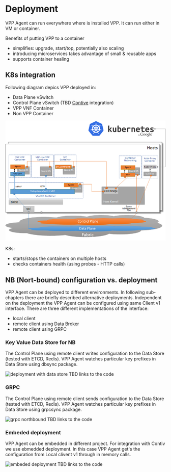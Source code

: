 # Deployment

VPP Agent can run everywhere where is installed VPP. It can run either in VM or container.
 
Benefits of putting VPP to a container
 * simplifies: upgrade, start/top, potentially also scaling
 * introducing microservices takes advantage of small & reusable apps
 * supports container healing 
 
## K8s integration
Following diagram depics VPP deployed in:
- Data Plane vSwitch
- Control Plane vSwitch (TBD [Contive](http://contiv.github.io/) integration)
- VPP VNF Container
- Non VPP Container

![K8s integration](imgs/k8s_deployment.png "VPP Agent - K8s integration")

K8s:
- starts/stops the containers on multiple hosts
- checks containers health (using probes - HTTP calls)

## NB (Nort-bound) configuration vs. deployment
VPP Agent can be deployed to different environments. In following sub-chapters there are briefly 
described alternative deployments. Independent on the deployment the VPP Agent can be configured
using same Client v1 interface. There are three different implementations of the interface:
 - local client
 - remote client using Data Broker
 - remote client using GRPC

### Key Value Data Store for NB
The Control Plane using remote client writes configuration to the Data Store (tested with ETCD, Redis).
VPP Agent watches particular key prefixes in Data Store using dbsync package.

![deployment with data store](deployment_with_data_store.png)
TBD links to the code

### GRPC 
The Control Plane using remote client sends configuration to the Data Store (tested with ETCD, Redis).
VPP Agent watches particular key prefixes in Data Store using grpcsync package.

![grpc northbound](deployment_nb_grpc.png)
TBD links to the code

### Embeded deployment
VPP Agent can be embedded in different project. For integration with Contiv we use ebmedded deployment.
In this case VPP Agent get's the configuration from Local clivent v1 through in memory calls.

![embeded deployment](deployment_embeded.png)
TBD links to the code